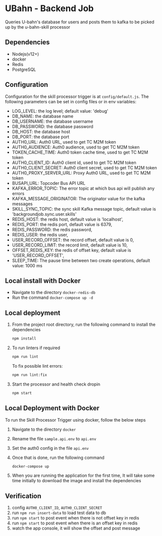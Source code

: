 # UBahn - Backend Job

Queries U-bahn's database for users and posts them to kafka to be picked up by the u-bahn-skill processor

## Dependencies

- Nodejs(v12+)
- docker
- Redis
- PostgreSQL

## Configuration

Configuration for the skill processor trigger is at `config/default.js`.
The following parameters can be set in config files or in env variables:

- LOG_LEVEL: the log level; default value: 'debug'
- DB_NAME: the database name
- DB_USERNAME: the database username
- DB_PASSWORD: the database password
- DB_HOST: the database host
- DB_PORT: the database port
- AUTH0_URL: Auth0 URL, used to get TC M2M token
- AUTH0_AUDIENCE: Auth0 audience, used to get TC M2M token
- TOKEN_CACHE_TIME: Auth0 token cache time, used to get TC M2M token
- AUTH0_CLIENT_ID: Auth0 client id, used to get TC M2M token
- AUTH0_CLIENT_SECRET: Auth0 client secret, used to get TC M2M token
- AUTH0_PROXY_SERVER_URL: Proxy Auth0 URL, used to get TC M2M token
- BUSAPI_URL: Topcoder Bus API URL
- KAFKA_ERROR_TOPIC: The error topic at which bus api will publish any errors
- KAFKA_MESSAGE_ORIGINATOR: The originator value for the kafka messages
- SKILL_SYNC_TOPIC: the sync skill Kafka message topic, default value is 'backgroundjob.sync.user.skills'
- REDIS_HOST: the redis host, default value is 'localhost',
- REDIS_PORT: the redis port, default value is 6379,
- REDIS_PASSWORD: the redis password,
- REDIS_USER: the redis user,
- USER_RECORD_OFFSET: the record offset, default value is 0,
- USER_RECORD_LIMIT: the record limit, default value is 10,
- OFFSET_REDIS_KEY: the redis of offset key, default value is 'USER_RECORD_OFFSET',
- SLEEP_TIME: The pause time between two create operations, default value: 1000 ms

## Local install with Docker

- Navigate to the directory `docker-redis-db`
- Run the command `docker-compose up -d`

## Local deployment

1. From the project root directory, run the following command to install the dependencies

    ```bash
    npm install
    ```

2. To run linters if required

    ```bash
    npm run lint
    ```

    To fix possible lint errors:

    ```bash
    npm run lint:fix
    ```

3. Start the processor and health check dropin

    ```bash
    npm start
    ```

## Local Deployment with Docker

To run the Skill Processor Trigger using docker, follow the below steps

1. Navigate to the directory `docker`

2. Rename the file `sample.api.env` to `api.env`

3. Set the auth0 config in the file `api.env`

4. Once that is done, run the following command

    ```bash
    docker-compose up
    ```

5. When you are running the application for the first time, It will take some time initially to download the image and install the dependencies

## Verification

1. config `AUTH0_CLIENT_ID`, `AUTH0_CLIENT_SECRET`
2. run `npm run insert-data` to load test data to db
3. run `npm start` to post event when there is not offset key in redis
4. run `npm start` to post event when there is an offset key in redis
6. watch the app console, it will show the offset and post message 
